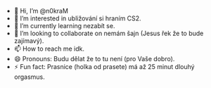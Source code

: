 - 👋 Hi, I’m @n0kraM
- 👀 I’m interested in ubližování si hraním CS2.
- 🌱 I’m currently learning nezabít se.
- 💞️ I’m looking to collaborate on nemám šajn (Jesus řek že to bude zajímavý).
- 📫 How to reach me idk.
- 😄 Pronouns: Budu dělat že to tu není (pro Vaše dobro).
- ⚡ Fun fact: Prasnice (holka od prasete) má až 25 minut dlouhý orgasmus.

<!---
n0kraM/n0kraM is a ✨ special ✨ repository because its `README.md` (this file) appears on your GitHub profile.
You can click the Preview link to take a look at your changes.
--->
